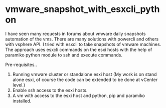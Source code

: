 # vmware_snapshot_with_esxcli_python

I have seen many requests in forums about vmware daily snapshots automation of the vms. There are many solutions with powercli and others with vsphere API. I tried with esxcli to take snapshots of vmware machines. The approach uses esxcli commands on the esxi hosts with the help of paramiko python module to ssh and execute commands.

Pre-requisites..
1.  Running vmware cluster or standalone esxi host (My work is on stand alone esxi, of course the code can be extended to be done at vCenter level.)
2.  Enable ssh access to the esxi hosts.
3.  A vm with access to the esxi host and python, pip and paramiko installed.
